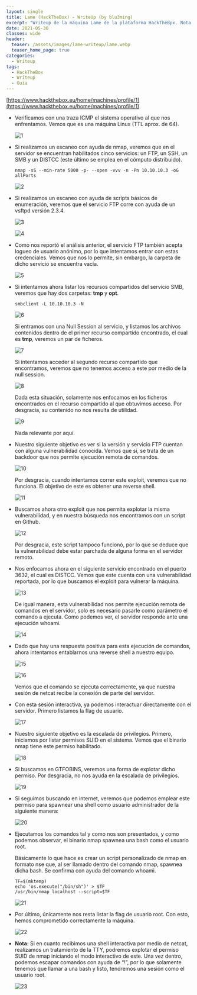 ```yaml
---
layout: single
title: Lame (HackTheBox) - WriteUp (by blu3ming)
excerpt: "Writeup de la máquina Lame de la plataforma HackTheBpx. Nota: Puede incluir fallos y rabbit holes, los cuales se especifican, con el objetivo de que el lector no cometa los mismos errores que yo. Se recomienda leer el artículo completo antes de seguirlo al pie de la letra."
date: 2021-05-30
classes: wide
header:
  teaser: /assets/images/lame-writeup/lame.webp
  teaser_home_page: true
categories:
  - Writeup
tags:
  - HackTheBox
  - Writeup
  - Guia
---
```


[https://www.hackthebox.eu/home/machines/profile/1](https://www.hackthebox.eu/home/machines/profile/1)

+ Verificamos con una traza ICMP el sistema operativo al que nos enfrentamos. Vemos que es una máquina Linux (TTL aprox. de 64).

	![1]
	
+ Si realizamos un escaneo con ayuda de nmap, veremos que en el servidor se encuentran habilitados cinco servicios: un FTP, un SSH, un SMB y un DISTCC (este último se emplea en el cómputo distribuido).
  
    ``nmap -sS --min-rate 5000 -p- --open -vvv -n -Pn 10.10.10.3 -oG allPorts``
	
	![2]

+ Si realizamos un escaneo con ayuda de scripts básicos de enumeración, veremos que el servicio FTP corre con ayuda de un vsftpd versión 2.3.4.

    ![3]
	
	![4]
    
+ Como nos reportó el análisis anterior, el servicio FTP también acepta logueo de usuario anónimo, por lo que intentamos entrar con estas credenciales. Vemos que nos lo permite, sin embargo, la carpeta de dicho servicio se encuentra vacía.

    ![5]
    
+ Si intentamos ahora listar los recursos compartidos del servicio SMB, veremos que hay dos carpetas: **tmp** y **opt**.

	``smbclient -L 10.10.10.3 -N``

    ![6]
    
	Si entramos con una Null Session al servicio, y listamos los archivos contenidos dentro de el primer recurso compartido encontrado, el cual es **tmp**, veremos un par de ficheros.
    
    ![7]
    
	Si intentamos acceder al segundo recurso compartido que encontramos, veremos que no tenemos acceso a este por medio de la null session.

    ![8]
    
	Dada esta situación, solamente nos enfocamos en los ficheros encontrados en el recurso compartido al que obtuvimos acceso. Por desgracia, su contenido no nos resulta de utilidad.

    ![9]
	
	Nada relevante por aquí.
    
+ Nuestro siguiente objetivo es ver si la versión y servicio FTP cuentan con alguna vulnerabilidad conocida. Vemos que sí, se trata de un backdoor que nos permite ejecución remota de comandos.
    
    ![10]
    
	Por desgracia, cuando intentamos correr este exploit, veremos que no funciona. El objetivo de este es obtener una reverse shell.

    ![11]
    
+ Buscamos ahora otro exploit que nos permita explotar la misma vulnerabilidad, y en nuestra búsqueda nos encontramos con un script en Github.
    
    ![12]
    
	Por desgracia, este script tampoco funcionó, por lo que se deduce que la vulnerabilidad debe estar parchada de alguna forma en el servidor remoto.

+ Nos enfocamos ahora en el siguiente servicio encontrado en el puerto 3632, el cual es DISTCC. Vemos que este cuenta con una vulnerabilidad reportada, por lo que buscamos el exploit para vulnerar la máquina.

    ![13]
    
	De igual manera, esta vulnerabilidad nos permite ejecución remota de comandos en el servidor, solo es necesario pasarle como parámetro el comando a ejecuta. Como podemos ver, el servidor responde ante una ejecución whoami.

    ![14]
    
+ Dado que hay una respuesta positiva para esta ejecución de comandos, ahora intentamos entablarnos una reverse shell a nuestro equipo.

    ![15]

    ![16]
	
	Vemos que el comando se ejecuta correctamente, ya que nuestra sesión de netcat recibe la conexión de parte del servidor.
    
+ Con esta sesión interactiva, ya podemos interactuar directamente con el servidor. Primero listamos la flag de usuario.

    ![17]
    
+ Nuestro siguiente objetivo es la escalada de privilegios. Primero, iniciamos por listar permisos SUID en el sistema. Vemos que el binario nmap tiene este permiso habilitado.
    
    ![18]
    
+ Si buscamos en GTFOBINS, veremos una forma de explotar dicho permiso. Por desgracia, no nos ayuda en la escalada de privilegios.

    ![19]
    
+ Si seguimos buscando en internet, veremos que podemos emplear este permiso para spawnear una shell como usuario administrador de la siguiente manera:
	
    ![20]
    
+ Ejecutamos los comandos tal y como nos son presentados, y como podemos observar, el binario nmap spawnea una bash como el usuario root.

	Básicamente lo que hace es crear un script personalizado de nmap en formato nse que, al ser llamado dentro del comando nmap, spawnea dicha bash. Se confirma con ayuda del comando whoami.
    
	```
	TF=$(mktemp)
	echo 'os.execute("/bin/sh")' > $TF
	/usr/bin/nmap localhost --script=$TF
	```
    
	![21]
    
+ Por último, únicamente nos resta listar la flag de usuario root. Con esto, hemos comprometido correctamente la máquina.

	![22]
	
+ **Nota:** Si en cuanto recibimos una shell interactiva por medio de netcat, realizamos un tratamiento de la TTY, podremos explotar el permiso SUID de nmap iniciando el modo interactivo de este. Una vez dentro, podemos escapar comandos con ayuda de “!”, por lo que solamente tenemos que llamar a una bash y listo, tendremos una sesión como el usuario root.

	![23]
    
[1]:/assets/images/lame-writeup/1.png
[2]:/assets/images/lame-writeup/2.png
[3]:/assets/images/lame-writeup/3.png
[4]:/assets/images/lame-writeup/4.png
[5]:/assets/images/lame-writeup/5.png
[6]:/assets/images/lame-writeup/6.png
[7]:/assets/images/lame-writeup/7.png
[8]:/assets/images/lame-writeup/8.png
[9]:/assets/images/lame-writeup/9.png
[10]:/assets/images/lame-writeup/10.png
[11]:/assets/images/lame-writeup/11.png
[12]:/assets/images/lame-writeup/12.png
[13]:/assets/images/lame-writeup/13.png
[14]:/assets/images/lame-writeup/14.png
[15]:/assets/images/lame-writeup/15.png
[16]:/assets/images/lame-writeup/16.png
[17]:/assets/images/lame-writeup/17.png
[18]:/assets/images/lame-writeup/18.png
[19]:/assets/images/lame-writeup/19.png
[20]:/assets/images/lame-writeup/20.png
[21]:/assets/images/lame-writeup/21.png
[22]:/assets/images/lame-writeup/22.png
[23]:/assets/images/lame-writeup/23.png